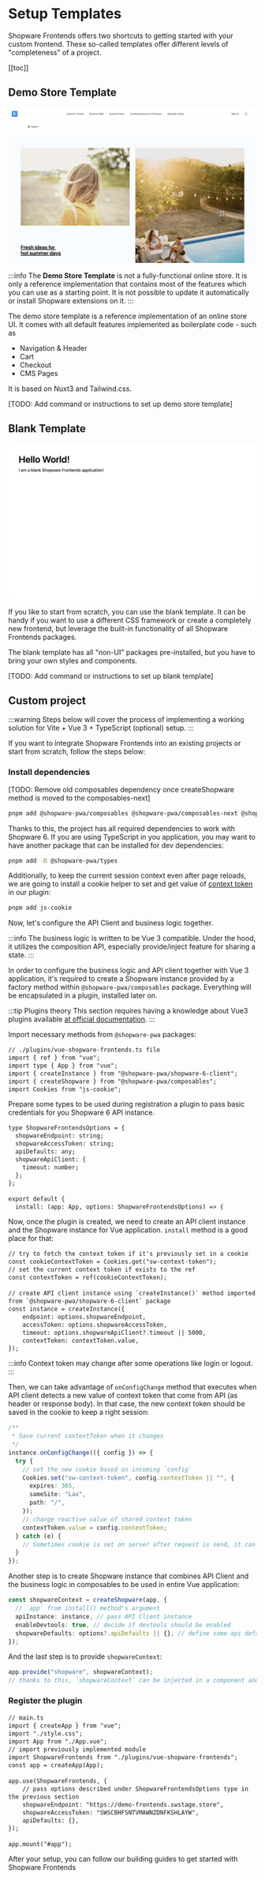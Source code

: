 ---
---

# Setup Templates

Shopware Frontends offers two shortcuts to getting started with your custom frontend. These so-called templates offer different levels of "completeness" of a project.

[[toc]]

## Demo Store Template

<img src="../.assets/demo-store-template.jpg" alt="Demo Store Template Screenshot" class="border-1px border-#eeeeee rounded-md shadow-md my-8 hover:shadow-2xl hover:scale-105 transition duration-200" />

:::info
The **Demo Store Template** is not a fully-functional online store. It is only a reference implementation that contains most of the features which you can use as a starting point. It is not possible to update it automatically or install Shopware extensions on it.
:::

The demo store template is a reference implementation of an online store UI. It comes with all default features implemented as boilerplate code - such as

- Navigation & Header
- Cart
- Checkout
- CMS Pages

It is based on Nuxt3 and Tailwind.css.

[TODO: Add command or instructions to set up demo store template]

<PageRef page="./templates/demo-store-template" title="Get started with the Demo Store Template" sub="A reference implementation of a store based on Vue.js" />

## Blank Template

<img src="../.assets/blank-template.jpg" alt="Demo Store Template Screenshot" class="border-1px border-#eeeeee rounded-md shadow-md my-8 hover:shadow-2xl hover:scale-105 transition duration-200" />

If you like to start from scratch, you can use the blank template. It can be handy if you want to use a different CSS framework or create a completely new frontend, but leverage the built-in functionality of all Shopware Frontends packages.

The blank template has all "non-UI" packages pre-installed, but you have to bring your own styles and components.

[TODO: Add command or instructions to set up blank template]

<PageRef page="./templates/blank-template" title="Get started with the Blank Template" sub="A blank Nuxt.js project pre-installed with all packages" />

## Custom project

:::warning
Steps below will cover the process of implementing a working solution for Vite + Vue 3 + TypeScript (optional) setup.
:::

If you want to integrate Shopware Frontends into an existing projects or start from scratch, follow the steps below:

### Install dependencies

[TODO: Remove old composables dependency once createShopware method is moved to the composables-next]

```bash
pnpm add @shopware-pwa/composables @shopware-pwa/composables-next @shopware-pwa/shopware-6-client
```

Thanks to this, the project has all required dependencies to work with Shopware 6. If you are using TypeScript in you application, you may want to have another package that can be installed for dev dependencies:

```bash
pnpm add -D @shopware-pwa/types
```

Additionally, to keep the current session context even after page reloads, we are going to install a cookie helper to set and get value of [context token](https://shopware.stoplight.io/docs/store-api/ZG9jOjEwODA3NjQx-authentication-and-authorisation) in our plugin:

```bash
pnpm add js-cookie
```

Now, let's configure the API Client and business logic together.

:::info
The business logic is written to be Vue 3 compatible. Under the hood, it utilizes the composition API, especially provide/inject feature for sharing a state.
:::

In order to configure the business logic and API client together with Vue 3 application, it's required to create a Shopware instance provided by a factory method within `@shopware-pwa/composables` package. Everything will be encapsulated in a plugin, installed later on.

:::tip Plugins theory
This section requires having a knowledge about Vue3 plugins available [at official documentation](https://vuejs.org/guide/reusability/plugins.html#writing-a-plugin).
:::

Import necessary methods from `@shopware-pwa` packages:

```ts{4-6}
// ./plugins/vue-shopware-frontends.ts file
import { ref } from "vue";
import type { App } from "vue";
import { createInstance } from "@shopware-pwa/shopware-6-client";
import { createShopware } from "@shopware-pwa/composables";
import Cookies from "js-cookie";

```

Prepare some types to be used during registration a plugin to pass basic credentials for you Shopware 6 API instance.

```ts{1-8,11}
type ShopwareFrontendsOptions = {
  shopwareEndpoint: string;
  shopwareAccessToken: string;
  apiDefaults: any;
  shopwareApiClient: {
    timeout: number;
  };
};

export default {
  install: (app: App, options: ShopwareFrontendsOptions) => {
```

Now, once the plugin is created, we need to create an API client instance and the Shopware instance for Vue application. `install` method is a good place for that:

```ts{7}
// try to fetch the context token if it's previously set in a cookie
const cookieContextToken = Cookies.get("sw-context-token");
// set the current context token if exists to the ref
const contextToken = ref(cookieContextToken);

// create API client instance using `createInstance()` method imported from `@shopware-pwa/shopware-6-client` package
const instance = createInstance({
    endpoint: options.shopwareEndpoint,
    accessToken: options.shopwareAccessToken,
    timeout: options.shopwareApiClient?.timeout || 5000,
    contextToken: contextToken.value,
});
```

:::info
Context token may change after some operations like login or logout.
:::

Then, we can take advantage of `onConfigChange` method that executes when API client detects a new value of context token that come from API (as header or response body). In that case, the new context token should be saved in the cookie to keep a right session:

```ts
/**
 * Save current contextToken when it changes
 */
instance.onConfigChange(({ config }) => {
  try {
    // set the new cookie based on incoming `config`
    Cookies.set("sw-context-token", config.contextToken || "", {
      expires: 365,
      sameSite: "Lax",
      path: "/",
    });
    // change reactive value of shared context token
    contextToken.value = config.contextToken;
  } catch (e) {
    // Sometimes cookie is set on server after request is send, it can fail silently
  }
});
```

Another step is to create Shopware instance that combines API Client and the business logic in composables to be used in entire Vue application:

```ts
const shopwareContext = createShopware(app, {
  // `app` from install() method's argument
  apiInstance: instance, // pass API Client instance
  enableDevtools: true, // decide if devtools should be enabled
  shopwareDefaults: options?.apiDefaults || {}, // define some api default parameters - explained in Configuration section
});
```

And the last step is to provide `shopwareContext`:

```ts
app.provide("shopware", shopwareContext);
// thanks to this, `shopwareContext` can be injected in a component and other Vue-instance-aware places (like composables).
```

### Register the plugin

```ts{6,9-14}
// main.ts
import { createApp } from "vue";
import "./style.css";
import App from "./App.vue";
// import previously implemented module
import ShopwareFrontends from "./plugins/vue-shopware-frontends";
const app = createApp(App);

app.use(ShopwareFrontends, {
    // pass options described under ShopwareFrontendsOptions type in the previous section
    shopwareEndpoint: "https://demo-frontends.swstage.store",
    shopwareAccessToken: "SWSCBHFSNTVMAWNZDNFKSHLAYW",
    apiDefaults: {},
});

app.mount("#app");

```

After your setup, you can follow our building guides to get started with Shopware Frontends

<PageRef page="../getting-started/navigation" title="Getting Started - Navigation" sub="Let's implement a store navigation" />
